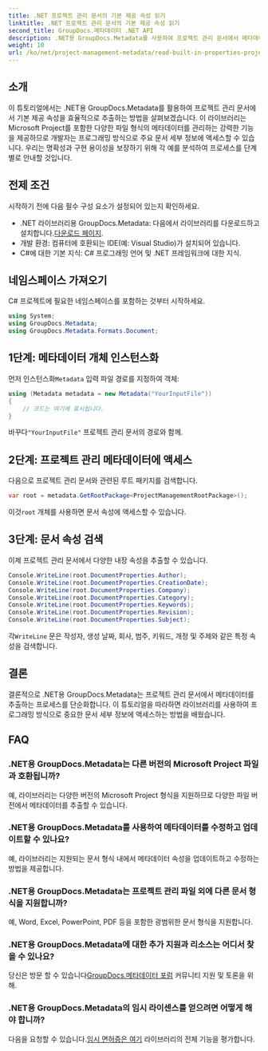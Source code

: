 ```yaml
---
title: .NET 프로젝트 관리 문서의 기본 제공 속성 읽기
linktitle: .NET 프로젝트 관리 문서의 기본 제공 속성 읽기
second_title: GroupDocs.메타데이터 .NET API
description: .NET용 GroupDocs.Metadata를 사용하여 프로젝트 관리 문서에서 메타데이터를 추출하는 방법을 알아보세요. 문서 처리 능력을 향상시켜 보세요.
weight: 10
url: /ko/net/project-management-metadata/read-built-in-properties-project-management-documents/
---
```

## 소개
이 튜토리얼에서는 .NET용 GroupDocs.Metadata를 활용하여 프로젝트 관리 문서에서 기본 제공 속성을 효율적으로 추출하는 방법을 살펴보겠습니다. 이 라이브러리는 Microsoft Project를 포함한 다양한 파일 형식의 메타데이터를 관리하는 강력한 기능을 제공하므로 개발자는 프로그래밍 방식으로 주요 문서 세부 정보에 액세스할 수 있습니다. 우리는 명확성과 구현 용이성을 보장하기 위해 각 예를 분석하여 프로세스를 단계별로 안내할 것입니다.
## 전제 조건
시작하기 전에 다음 필수 구성 요소가 설정되어 있는지 확인하세요.
-  .NET 라이브러리용 GroupDocs.Metadata: 다음에서 라이브러리를 다운로드하고 설치합니다.[다운로드 페이지](https://releases.groupdocs.com/metadata/net/).
- 개발 환경: 컴퓨터에 호환되는 IDE(예: Visual Studio)가 설치되어 있습니다.
- C#에 대한 기본 지식: C# 프로그래밍 언어 및 .NET 프레임워크에 대한 지식.

## 네임스페이스 가져오기
C# 프로젝트에 필요한 네임스페이스를 포함하는 것부터 시작하세요.
```csharp
using System;
using GroupDocs.Metadata;
using GroupDocs.Metadata.Formats.Document;
```
## 1단계: 메타데이터 개체 인스턴스화
 먼저 인스턴스화`Metadata` 입력 파일 경로를 지정하여 객체:
```csharp
using (Metadata metadata = new Metadata("YourInputFile"))
{
    // 코드는 여기에 표시됩니다.
}
```
 바꾸다`"YourInputFile"` 프로젝트 관리 문서의 경로와 함께.
## 2단계: 프로젝트 관리 메타데이터에 액세스
다음으로 프로젝트 관리 문서와 관련된 루트 패키지를 검색합니다.
```csharp
var root = metadata.GetRootPackage<ProjectManagementRootPackage>();
```
이것`root` 개체를 사용하면 문서 속성에 액세스할 수 있습니다.
## 3단계: 문서 속성 검색
이제 프로젝트 관리 문서에서 다양한 내장 속성을 추출할 수 있습니다.
```csharp
Console.WriteLine(root.DocumentProperties.Author);
Console.WriteLine(root.DocumentProperties.CreationDate);
Console.WriteLine(root.DocumentProperties.Company);
Console.WriteLine(root.DocumentProperties.Category);
Console.WriteLine(root.DocumentProperties.Keywords);
Console.WriteLine(root.DocumentProperties.Revision);
Console.WriteLine(root.DocumentProperties.Subject);
```
 각`WriteLine` 문은 작성자, 생성 날짜, 회사, 범주, 키워드, 개정 및 주제와 같은 특정 속성을 검색합니다.

## 결론
결론적으로 .NET용 GroupDocs.Metadata는 프로젝트 관리 문서에서 메타데이터를 추출하는 프로세스를 단순화합니다. 이 튜토리얼을 따라하면 라이브러리를 사용하여 프로그래밍 방식으로 중요한 문서 세부 정보에 액세스하는 방법을 배웠습니다.

## FAQ
### .NET용 GroupDocs.Metadata는 다른 버전의 Microsoft Project 파일과 호환됩니까?
예, 라이브러리는 다양한 버전의 Microsoft Project 형식을 지원하므로 다양한 파일 버전에서 메타데이터를 추출할 수 있습니다.
### .NET용 GroupDocs.Metadata를 사용하여 메타데이터를 수정하고 업데이트할 수 있나요?
예, 라이브러리는 지원되는 문서 형식 내에서 메타데이터 속성을 업데이트하고 수정하는 방법을 제공합니다.
### .NET용 GroupDocs.Metadata는 프로젝트 관리 파일 외에 다른 문서 형식을 지원합니까?
예, Word, Excel, PowerPoint, PDF 등을 포함한 광범위한 문서 형식을 지원합니다.
### .NET용 GroupDocs.Metadata에 대한 추가 지원과 리소스는 어디서 찾을 수 있나요?
 당신은 방문 할 수 있습니다[GroupDocs.메타데이터 포럼](https://forum.groupdocs.com/c/metadata/14) 커뮤니티 지원 및 토론을 위해.
### .NET용 GroupDocs.Metadata의 임시 라이센스를 얻으려면 어떻게 해야 합니까?
 다음을 요청할 수 있습니다.[임시 면허증은 여기](https://purchase.groupdocs.com/temporary-license/) 라이브러리의 전체 기능을 평가합니다.